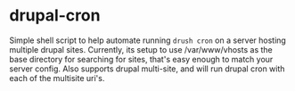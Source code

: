 # drupal-cron
Simple shell script to help automate running `drush cron` on a server hosting multiple drupal sites. Currently, its setup to use /var/www/vhosts as the base directory for searching for sites, that's easy enough to match your server config.  Also supports drupal multi-site, and will run drupal cron with each of the multisite uri's.
